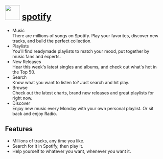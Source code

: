 # <img src="https://cdn.jsdelivr.net/gh/chocolatey-community/chocolatey-coreteampackages@4ad26e5a5ab2b5280e4d57e5b14fcc9d4c6a22c5/icons/spotify.png" width="48" height="48"/> [spotify](https://chocolatey.org/packages/spotify)


- Music  
There are millions of songs on Spotify. Play your favorites, discover new tracks, and build the perfect collection.
- Playlists  
You'll find readymade playlists to match your mood, put together by music fans and experts.
- New Releases  
Hear this week's latest singles and albums, and check out what's hot in the Top 50.
- Search  
Know what you want to listen to? Just search and hit play.
- Browse  
Check out the latest charts, brand new releases and great playlists for right now.
- Discover  
Enjoy new music every Monday with your own personal playlist. Or sit back and enjoy Radio.

## Features

- Millions of tracks, any time you like.
- Search for it in Spotify, then play it.
- Help yourself to whatever you want, whenever you want it.


